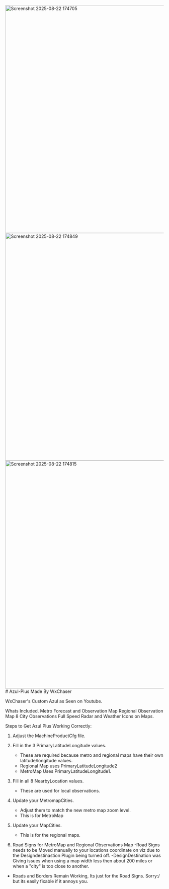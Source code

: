<img width="1292" height="725" alt="Screenshot 2025-08-22 174705" src="https://github.com/user-attachments/assets/e4b78815-c257-44ed-927f-ee956625c7ed" />
<img width="1291" height="724" alt="Screenshot 2025-08-22 174849" src="https://github.com/user-attachments/assets/d17b5a35-7b92-4288-a344-810604837442" />
<img width="1291" height="726" alt="Screenshot 2025-08-22 174815" src="https://github.com/user-attachments/assets/784c2f82-3a1c-4bef-9542-fb13ed204de7" />
# Azul-Plus Made By WxChaser

WxChaser's Custom Azul as Seen on Youtube.

Whats Included.
Metro Forecast and Observation Map
Regional Observation Map
8 City Observations
Full Speed Radar and Weather Icons on Maps.


Steps to Get Azul Plus Working Correctly:

1. Adjust the MachineProductCfg file.

2. Fill in the 3 PrimaryLatitudeLongitude values.
   - These are required because metro and regional maps have their own latitude/longitude values.
   - Regional Map uses PrimaryLatitudeLongitude2
   - MetroMap Uses PrimaryLatitudeLongitude1.

3. Fill in all 8 NearbyLocation values.
   - These are used for local observations.

4. Update your MetromapCities.
   - Adjust them to match the new metro map zoom level.
   - This is for MetroMap

5. Update your MapCities.
   - This is for the regional maps.
   
6. Road Signs for MetroMap and Regional Observations Map
-Road Signs needs to be Moved manually to your locations coordinate on viz due to the Designdestinastion Plugin being turned off. 
-DesignDestination was Giving issues when using a map width less then about 200 miles or when a "city" is too close to another. 
- Roads and Borders Remain Working, Its just for the Road Signs. Sorry:/ but its easily fixable if it annoys you.
